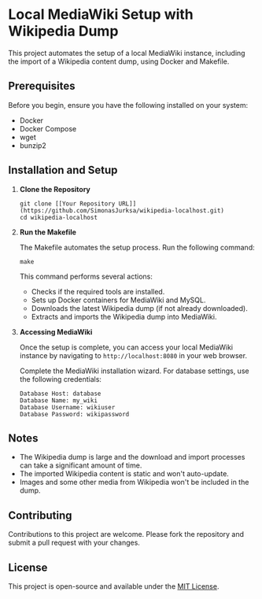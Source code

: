 # Local MediaWiki Setup with Wikipedia Dump

This project automates the setup of a local MediaWiki instance, including the import of a Wikipedia content dump, using Docker and Makefile.

## Prerequisites

Before you begin, ensure you have the following installed on your system:

- Docker
- Docker Compose
- wget
- bunzip2

## Installation and Setup

1. **Clone the Repository**

    ```
    git clone [[Your Repository URL]](https://github.com/SimonasJurksa/wikipedia-localhost.git)
    cd wikipedia-localhost
    ```

2. **Run the Makefile**

    The Makefile automates the setup process. Run the following command:

    ```
    make
    ```

    This command performs several actions:

    - Checks if the required tools are installed.
    - Sets up Docker containers for MediaWiki and MySQL.
    - Downloads the latest Wikipedia dump (if not already downloaded).
    - Extracts and imports the Wikipedia dump into MediaWiki.

3. **Accessing MediaWiki**

    Once the setup is complete, you can access your local MediaWiki instance by navigating to `http://localhost:8080` in your web browser.

    Complete the MediaWiki installation wizard. For database settings, use the following credentials:

    ```
    Database Host: database
    Database Name: my_wiki
    Database Username: wikiuser
    Database Password: wikipassword
    ```

## Notes

- The Wikipedia dump is large and the download and import processes can take a significant amount of time.
- The imported Wikipedia content is static and won't auto-update.
- Images and some other media from Wikipedia won't be included in the dump.

## Contributing

Contributions to this project are welcome. Please fork the repository and submit a pull request with your changes.

## License

This project is open-source and available under the [MIT License](LICENSE).
